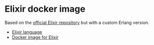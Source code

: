 # Elixir docker image

Based on the [official Elixir repository](https://hub.docker.com/_/elixir/) but with a custom Erlang version.

* [Elixir language](http://elixir-lang.org)
* [Docker image for Elixir](https://github.com/c0b/docker-elixir)